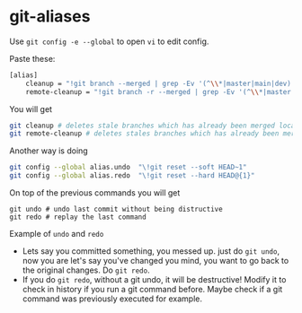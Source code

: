 # git-aliases

Use `git config -e --global` to open `vi` to edit config.

Paste these:

```sh
[alias]
    cleanup = "!git branch --merged | grep -Ev '(^\\*|master|main|dev)' | xargs git branch -d && echo 'Merged Branches cleaned ✨'"
    remote-cleanup = "!git branch -r --merged | grep -Ev '(^\\*|master|main|dev)' | xargs -n 1 git push --delete origin && echo 'Merged Remote Branches cleaned ✨'"
```

You will get

```sh
git cleanup # deletes stale branches which has already been merged locally
git remote-cleanup # deletes stales branches which has already been merge remotely
```

Another way is doing

```sh
git config --global alias.undo  "\!git reset --soft HEAD~1" 
git config --global alias.redo  "\!git reset --hard HEAD@{1}"
```

On top of the previous commands you will get

```
git undo # undo last commit without being distructive
git redo # replay the last command
```

Example of `undo` and `redo`
- Lets say you committed something, you messed up. just do `git undo`, now you are let's say you've changed you mind, you want to go back to the original changes. Do `git redo`.
- If you do `git redo`, without a git undo, it will be destructive! Modify it to check in history if you run a git command before. Maybe check if a git command was previously executed for example.
